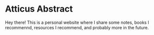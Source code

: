 # Atticus Abstract

Hey there! This is a personal website where I share some notes, books I recommennd, resources I recommend, and probably more in the future.
